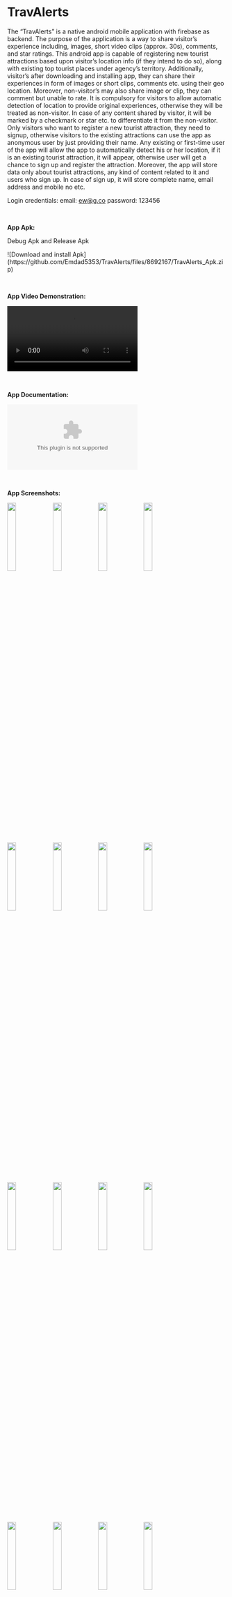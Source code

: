 # TravAlerts

The “TravAlerts” is a native android mobile application with firebase as backend. 
The purpose of the application is a way to share visitor’s experience including, images, short video clips (approx. 30s), comments, and star ratings. This android app is capable of registering new tourist attractions based upon visitor’s location info (if they intend to do so), along with existing top tourist places under agency’s territory.
Additionally, visitor’s after downloading and installing app, they can share their experiences in form of images or short clips, comments etc. using their geo location. Moreover, non-visitor’s may also share image or clip, they can comment but unable to rate. It is compulsory for visitors to allow automatic detection of location to provide original experiences, otherwise they will be treated as non-visitor. In case of any content shared by visitor, it will be marked by a checkmark or star etc. to differentiate it from the non-visitor. 
Only visitors who want to register a new tourist attraction, they need to signup, otherwise visitors to the existing attractions can use the app as anonymous user by just providing their name. Any existing or first-time user of the app will allow the app to automatically detect his or her location, if it is an existing tourist attraction, it will appear, otherwise user will get a chance to sign up and register the attraction.
Moreover, the app will store data only about tourist attractions, any kind of content related to it and users who sign up. In case of sign up, it will store complete name, email address and mobile no etc.

Login credentials:
email: ew@g.co
password: 123456


<br><p><b>App Apk:</b></p>
<p>Debug Apk and Release Apk</p> ![Download and install Apk](https://github.com/Emdad5353/TravAlerts/files/8692167/TravAlerts_Apk.zip)



<br><p><b>App Video Demonstration:</b></p>
![Watch app demo](https://user-images.githubusercontent.com/82696518/168408521-fb665d8c-73bb-4b98-8cd2-8495667055db.mp4)



<br><p><b>App Documentation:</b></p>
![TravAlerts_Report.docx](https://github.com/Emdad5353/TravAlerts/blob/master/TravAlerts%20Additional%20Files/TravAlertsDoc.docx)

<br><p><b>App Screenshots:</b></p>
<div class="column">
    <img src="TravAlerts Additional Files/app logo.png" width="20%">
    <img src="TravAlerts Additional Files/Screenshots/add_tourist_attractin_2.png" width="20%">
    <img src="TravAlerts Additional Files/Screenshots/add_tourist_attraction.png" width="20%">
    <img src="TravAlerts Additional Files/Screenshots/app_drawer.png" width="20%">
    <img src="TravAlerts Additional Files/Screenshots/edit_profile.png" width="20%">
    <img src="TravAlerts Additional Files/Screenshots/forgot_password.png" width="20%">
    <img src="TravAlerts Additional Files/Screenshots/home.png" width="20%">
    <img src="TravAlerts Additional Files/Screenshots/login.png" width="20%">
    <img src="TravAlerts Additional Files/Screenshots/my_place.png" width="20%">
    <img src="TravAlerts Additional Files/Screenshots/notification.png" width="20%">
    <img src="TravAlerts Additional Files/Screenshots/on device notification.png" width="20%">
    <img src="TravAlerts Additional Files/Screenshots/place_details_2.png" width="20%">
    <img src="TravAlerts Additional Files/Screenshots/place_details.png" width="20%">
    <img src="TravAlerts Additional Files/Screenshots/privacy_policy.png" width="20%">
    <img src="TravAlerts Additional Files/Screenshots/profile.png" width="20%">
    <img src="TravAlerts Additional Files/Screenshots/search_2.png" width="20%">
    <img src="TravAlerts Additional Files/Screenshots/search.png" width="20%">
    <img src="TravAlerts Additional Files/Screenshots/settings.png" width="20%">
    <img src="TravAlerts Additional Files/Screenshots/sign_up.png" width="20%">
    <img src="TravAlerts Additional Files/Screenshots/drawer_action__share_app.png" width="20%">
</div>

<br><p><b>App Wireframe:</b></p>
<div class="column">
    <img src="TravAlerts Additional Files/Wireframe/01. Sign In.png" width="20%">
    <img src="TravAlerts Additional Files/Wireframe/02. Sign Up.png" width="20%">
    <img src="TravAlerts Additional Files/Wireframe/03 Forgot Password.png" width="20%">
    <img src="TravAlerts Additional Files/Wireframe/04. Home Tourist Place.png" width="20%">
    <img src="TravAlerts Additional Files/Wireframe/05. My Places.png" width="20%">
    <img src="TravAlerts Additional Files/Wireframe/06. Add Tourist Place.png" width="20%">
    <img src="TravAlerts Additional Files/Wireframe/07. Notification.png" width="20%">
    <img src="TravAlerts Additional Files/Wireframe/08. Navigation Drawer.png" width="20%">
    <img src="TravAlerts Additional Files/Wireframe/09. Tourist Place Details.png" width="20%">
    <img src="TravAlerts Additional Files/Wireframe/10. Edit Tourist Place.png" width="20%">
    <img src="TravAlerts Additional Files/Wireframe/11. Profile.png" width="20%">
    <img src="TravAlerts Additional Files/Wireframe/12. Edit Profile.png" width="20%">
    <img src="TravAlerts Additional Files/Wireframe/13. Notification Prompt.png" width="20%">
</div>
